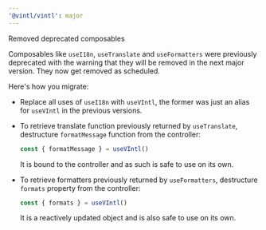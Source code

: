 ```yaml
---
'@vintl/vintl': major
---
```


Removed deprecated composables

Composables like `useI18n`, `useTranslate` and `useFormatters` were previously deprecated with the warning that they will be removed in the next major version. They now get removed as scheduled.

Here's how you migrate:

- Replace all uses of `useI18n` with `useVIntl`, the former was just an alias for `useVIntl` in the previous versions.

- To retrieve translate function previously returned by `useTranslate`, destructure `formatMessage` function from the controller:

  ```js
  const { formatMessage } = useVIntl()
  ```

  It is bound to the controller and as such is safe to use on its own.

- To retrieve formatters previously returned by `useFormatters`, destructure `formats` property from the controller:

  ```js
  const { formats } = useVIntl()
  ```

  It is a reactively updated object and is also safe to use on its own.
